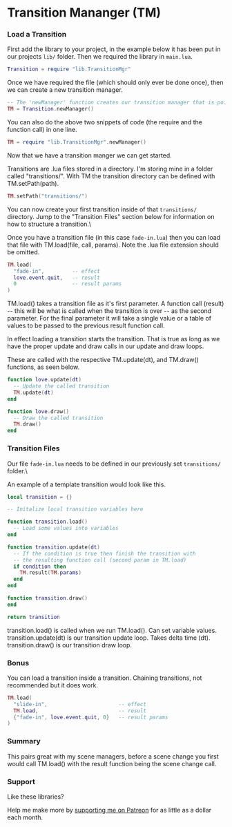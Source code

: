 # Transition Mananger (TM)

### Load a Transition

First add the library to your project, in the example below it has been put in our projects `lib/` folder. Then we required the library in `main.lua`.

```lua
Transition = require "lib.TransitionMgr"
```

Once we have required the file (which should only ever be done once), then we can create a new transition manager.

```lua
-- The 'newManager' function creates our transition manager that is pointed to by the variable 'TM'.
TM = Transition.newManager()
```

You can also do the above two snippets of code (the require and the function call) in one line.

```lua
TM = require "lib.TransitionMgr".newManager()
```

Now that we have a transition manger we can get started.

Transitions are .lua files stored in a directory. I'm storing mine in a folder called "transitions/". With TM the transition directory can be defined with TM.setPath(path).

```lua
TM.setPath("transitions/")
```

You can now create your first transition inside of that `transitions/` directory. Jump to the "Transition Files" section below for information on how to structure a transition.\

Once you have a transition file (in this case `fade-in.lua`) then you can load that file with TM.load(file, call, params). Note the .lua file extension should be omitted.

```lua
TM.load(
  "fade-in",         -- effect
  love.event.quit,   -- result
  0                  -- result params
)
```

TM.load() takes a transition file as it's first parameter. A function call (result) -- this will be what is called when the transition is over -- as the second parameter. For the final parameter it will take a single value or a table of values to be passed to the previous result function call.

In effect loading a transition starts the transition. That is true as long as we have the proper update and draw calls in our update and draw loops.

These are called with the respective TM.update(dt), and TM.draw() functions, as seen below.

```lua
function love.update(dt)
  -- Update the called transition
  TM.update(dt)
end

function love.draw()
  -- Draw the called transition
  TM.draw()
end
```

### Transition Files

Our file `fade-in.lua` needs to be defined in our previously set `transitions/` folder.\

An example of a template transition would look like this.

```lua
local transition = {}

-- Initalize local transition variables here

function transition.load()
  -- Load some values into variables
end

function transition.update(dt)
  -- If the condition is true then finish the transition with
  -- the resulting function call (second param in TM.load)
  if condition then
    TM.result(TM.params)
  end
end

function transition.draw()
end

return transition
```

transition.load() is called when we run TM.load(). Can set variable values.
transition.update(dt) is our transition update loop. Takes delta time (dt).
transition.draw() is our transition draw loop.

### Bonus

You can load a transition inside a transition.
Chaining transitions, not recommended but it does work.

```lua
TM.load(
  "slide-in",                       -- effect
  TM.load,                          -- result
  {"fade-in", love.event.quit, 0}   -- result params
)
```

### Summary

This pairs great with my scene managers, before a scene change you first would call TM.load() with the result function being the scene change call.

### Support

Like these libraries?

Help me make more by [supporting me on Patreon](https://www.patreon.com/V3X3D) for as little as a dollar each month.
